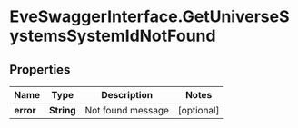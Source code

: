 # EveSwaggerInterface.GetUniverseSystemsSystemIdNotFound

## Properties
Name | Type | Description | Notes
------------ | ------------- | ------------- | -------------
**error** | **String** | Not found message | [optional] 


